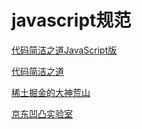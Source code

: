# javascript规范

[代码简洁之道JavaScript版](https://github.com/alivebao/clean-code-js)

[代码简洁之道](https://github.com/glen9527/Clean-Code-zh)

[稀土掘金的大神荒山](https://juejin.cn/post/6844903897610321934#heading-20)

[京东凹凸实验室](https://guide.aotu.io/index.html)